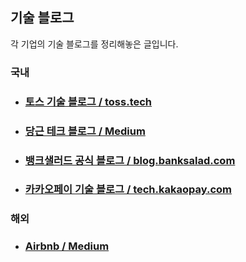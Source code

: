 ## 기술 블로그
각 기업의 기술 블로그를 정리해놓은 글입니다.

### 국내
- ### [토스 기술 블로그 / toss.tech](https://toss.tech/)
- ### [당근 테크 블로그 / Medium](https://medium.com/daangn)
- ### [뱅크샐러드 공식 블로그 / blog.banksalad.com](https://blog.banksalad.com/tech/)
- ### [카카오페이 기술 블로그 / tech.kakaopay.com](https://tech.kakaopay.com/)

### 해외
- ### [Airbnb / Medium](https://medium.com/airbnb-engineering)
